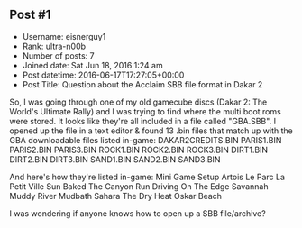 ## Post #1
- Username: eisnerguy1
- Rank: ultra-n00b
- Number of posts: 7
- Joined date: Sat Jun 18, 2016 1:24 am
- Post datetime: 2016-06-17T17:27:05+00:00
- Post Title: Question about the Acclaim SBB file format in Dakar 2

So, I was going through one of my old gamecube discs (Dakar 2: The World's Ultimate Rally) and I was trying to find where the multi boot roms were stored. It looks like they're all included in a file called "GBA.SBB". 
I opened up the file in a text editor & found 13 .bin files that match up with the GBA downloadable files listed in-game:
DAKAR2CREDITS.BIN
PARIS1.BIN 
PARIS2.BIN 
PARIS3.BIN 
ROCK1.BIN 
ROCK2.BIN 
ROCK3.BIN 
DIRT1.BIN 
DIRT2.BIN 
DIRT3.BIN 
SAND1.BIN 
SAND2.BIN 
SAND3.BIN

And here's how they're listed in-game:
Mini Game Setup
Artois
Le Parc
La Petit Ville
Sun Baked
The Canyon Run
Driving On The Edge
Savannah
Muddy River
Mudbath
Sahara
The Dry Heat
Oskar Beach

I was wondering if anyone knows how to open up a SBB file/archive?
